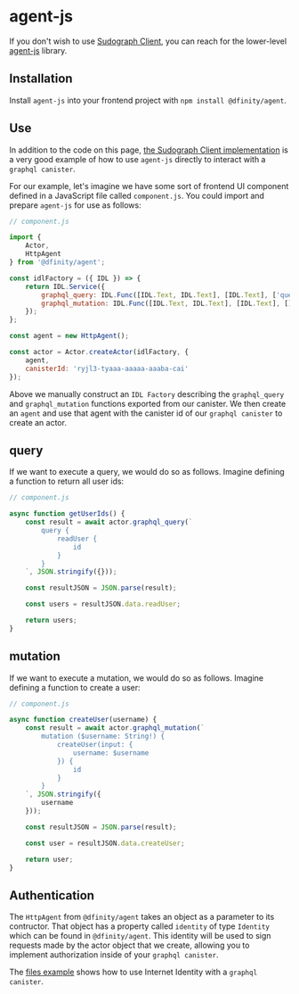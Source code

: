 # agent-js

If you don't wish to use [Sudograph Client](./sudograph-client.md), you can reach for the lower-level [agent-js](https://github.com/dfinity/agent-js) library.

## Installation

Install `agent-js` into your frontend project with `npm install @dfinity/agent`.

## Use

In addition to the code on this page, [the Sudograph Client implementation](https://github.com/sudograph/sudograph/blob/main/client/sudograph.ts) is a very good example of how to use `agent-js` directly to interact with a `graphql canister`.

For our example, let's imagine we have some sort of frontend UI component defined in a JavaScript file called `component.js`. You could import and prepare `agent-js` for use as follows:

```javascript
// component.js

import {
    Actor,
    HttpAgent
} from '@dfinity/agent';

const idlFactory = ({ IDL }) => {
    return IDL.Service({
        graphql_query: IDL.Func([IDL.Text, IDL.Text], [IDL.Text], ['query']),
        graphql_mutation: IDL.Func([IDL.Text, IDL.Text], [IDL.Text], [])
    });
};

const agent = new HttpAgent();

const actor = Actor.createActor(idlFactory, {
    agent,
    canisterId: 'ryjl3-tyaaa-aaaaa-aaaba-cai'
});
```

Above we manually construct an `IDL Factory` describing the `graphql_query` and `graphql_mutation` functions exported from our canister. We then create an `agent` and use that agent with the canister id of our `graphql canister` to create an actor.

## query

If we want to execute a query, we would do so as follows. Imagine defining a function to return all user ids:

```javascript
// component.js

async function getUserIds() {
    const result = await actor.graphql_query(`
        query {
            readUser {
                id
            }
        }
    `, JSON.stringify({}));

    const resultJSON = JSON.parse(result);

    const users = resultJSON.data.readUser;

    return users;
}
```

## mutation

If we want to execute a mutation, we would do so as follows. Imagine defining a function to create a user:

```javascript
// component.js

async function createUser(username) {
    const result = await actor.graphql_mutation(`
        mutation ($username: String!) {
            createUser(input: {
                username: $username
            }) {
                id
            }
        }
    `, JSON.stringify({
        username
    }));

    const resultJSON = JSON.parse(result);

    const user = resultJSON.data.createUser;

    return user;
}
```

## Authentication

The `HttpAgent` from `@dfinity/agent` takes an object as a parameter to its contructor. That object has a property called `identity` of type `Identity` which can be found in `@dfinity/agent`. This identity will be used to sign requests made by the actor object that we create, allowing you to implement authorization inside of your `graphql canister`.

The [files example](https://github.com/sudograph/sudograph/blob/main/examples/files/canisters/files/elements/files-app.ts) shows how to use Internet Identity with a `graphql canister`.